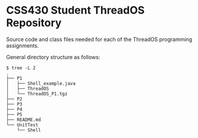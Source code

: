 # CSS430 Student ThreadOS Repository
Source code and class files needed for each of the ThreadOS programming assignments.

General directory structure as follows:

```
$ tree -L 2
.
├── P1
│   ├── Shell_example.java
│   ├── ThreadOS
│   └── ThreadOS_P1.tgz
├── P2
├── P3
├── P4
├── P5
├── README.md
└── UnitTest
    └── Shell
```
